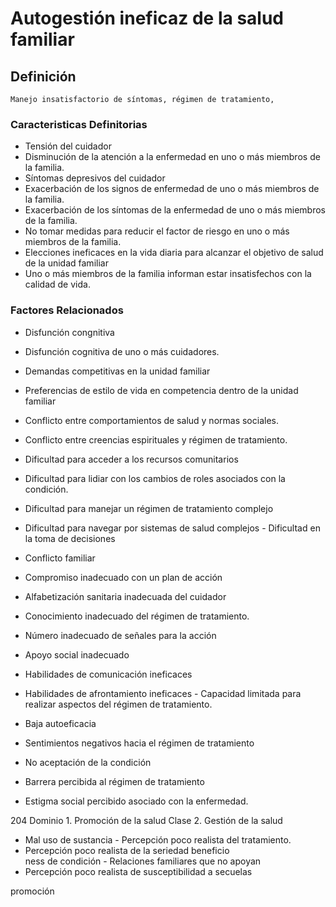 # Autogestión ineficaz de la salud familiar
## Definición
	Manejo insatisfactorio de síntomas, régimen de tratamiento,

### Caracteristicas Definitorias
- Tensión del cuidador   
- Disminución de la atención a la 
enfermedad en uno o más 
miembros de la familia.   
- Síntomas depresivos del cuidador   
- Exacerbación de los signos de 
enfermedad de uno o más 
miembros de la familia.   
- Exacerbación de los síntomas de la 
enfermedad de uno o más 
miembros de la familia.   
- No tomar medidas para reducir el 
factor de riesgo en uno o más 
miembros de la familia.   
- Elecciones ineficaces en la vida 
diaria para alcanzar el objetivo 
de salud de la unidad familiar   
- Uno o más miembros de la 
familia informan estar 
insatisfechos con la calidad de 
vida.

### Factores Relacionados
- Disfunción congnitiva   
- Disfunción cognitiva de uno o 
más cuidadores.   
- Demandas competitivas en la 
unidad familiar   
- Preferencias de estilo de vida en 
competencia dentro de la 
unidad familiar   
- Conflicto entre comportamientos 
de salud y normas sociales.   
- Conflicto entre creencias 
espirituales y régimen de 
tratamiento.   
- Dificultad para acceder a los 
recursos comunitarios   
- Dificultad para lidiar con los 
cambios de roles asociados con 
la condición.   
- Dificultad para manejar un régimen 
de tratamiento complejo   
- Dificultad para navegar por 
sistemas de salud 
complejos   - Dificultad en la toma de 
decisiones   
- Conflicto familiar  
 
 
- Compromiso inadecuado con un plan de 
acción   
- Alfabetización sanitaria inadecuada del 
cuidador   
- Conocimiento inadecuado del régimen de 
tratamiento.   
- Número inadecuado de señales para la 
acción   
- Apoyo social inadecuado   
- Habilidades de comunicación ineficaces   
- Habilidades de afrontamiento ineficaces   - Capacidad limitada para realizar 
aspectos del régimen de 
tratamiento.   
- Baja autoeficacia   
- Sentimientos negativos hacia el 
régimen de tratamiento   
- No aceptación de la condición   
- Barrera percibida al régimen 
de tratamiento   
- Estigma social percibido asociado 
con la enfermedad.  
 
 
204 
Dominio 1. Promoción de la salud  Clase 2. Gestión de la salud  
 
 
 
- Mal uso de sustancia  - Percepción poco realista del 
tratamiento.  
- Percepción poco realista de la 
seriedad   beneficio  
 ness de condición  - Relaciones familiares que no 
apoyan   
- Percepción poco realista de 
susceptibilidad a secuelas   
 
 
 
 
 promoción

